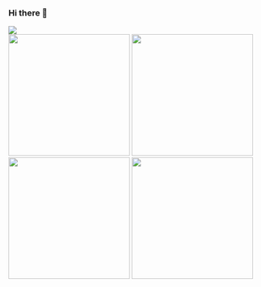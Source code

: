 
### Hi there 👋

<!--
**youssefelhaimer8/youssefelhaimer8** is a ✨ _special_ ✨ repository because its `README.md` (this file) appears on your GitHub profile.

Here are some ideas to get you started:

- 🔭 I’m currently working on ...
- 🌱 I’m currently learning ...
- 👯 I’m looking to collaborate on ...
- 🤔 I’m looking for help with ...
- 💬 Ask me about ...
- 📫 How to reach me: ...
- 😄 Pronouns: ...
- ⚡ Fun fact: ...
-->
<img src="https://github-readme-stats.vercel.app/api?username=youssefelhaimer8&count_private=true&show_icons=true&theme=vue-dark"/>
<div>
<img width="240px"  src="https://user-images.githubusercontent.com/30368947/116008714-6e451300-a605-11eb-8111-07e7b5df6e5d.jpg"/>
<img width="240px" src="https://user-images.githubusercontent.com/30368947/116008606-ff67ba00-a604-11eb-9f20-567d31eb166c.jpeg"/>
<img width="240px"  src="https://user-images.githubusercontent.com/30368947/116008618-14dce400-a605-11eb-9e1a-d55d90e34901.jpeg"/>
<img width="240px"  src="https://user-images.githubusercontent.com/30368947/116008639-24f4c380-a605-11eb-9753-10bceb60b852.jpeg"/>

</div>
<!--
![htm](https://user-images.githubusercontent.com/30368947/116008606-ff67ba00-a604-11eb-9f20-567d31eb166c.jpeg)
![sql](https://user-images.githubusercontent.com/30368947/116008618-14dce400-a605-11eb-9e1a-d55d90e34901.jpeg)
![css](https://user-images.githubusercontent.com/30368947/116008639-24f4c380-a605-11eb-9753-10bceb60b852.jpeg)
![php](https://user-images.githubusercontent.com/30368947/116008714-6e451300-a605-11eb-8111-07e7b5df6e5d.jpg)
-->
